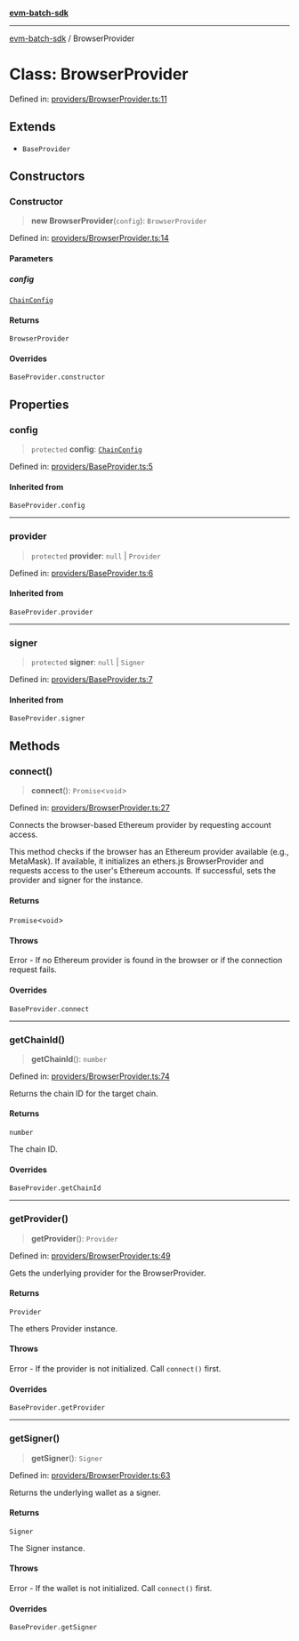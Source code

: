[**evm-batch-sdk**](../README.md)

***

[evm-batch-sdk](../globals.md) / BrowserProvider

# Class: BrowserProvider

Defined in: [providers/BrowserProvider.ts:11](https://github.com/akasharora963/evm-batch-sdk/blob/e2e0d9ea30afe6387364eecee42bd8aa7b7d0e09/src/providers/BrowserProvider.ts#L11)

## Extends

- `BaseProvider`

## Constructors

### Constructor

> **new BrowserProvider**(`config`): `BrowserProvider`

Defined in: [providers/BrowserProvider.ts:14](https://github.com/akasharora963/evm-batch-sdk/blob/e2e0d9ea30afe6387364eecee42bd8aa7b7d0e09/src/providers/BrowserProvider.ts#L14)

#### Parameters

##### config

[`ChainConfig`](../interfaces/ChainConfig.md)

#### Returns

`BrowserProvider`

#### Overrides

`BaseProvider.constructor`

## Properties

### config

> `protected` **config**: [`ChainConfig`](../interfaces/ChainConfig.md)

Defined in: [providers/BaseProvider.ts:5](https://github.com/akasharora963/evm-batch-sdk/blob/e2e0d9ea30afe6387364eecee42bd8aa7b7d0e09/src/providers/BaseProvider.ts#L5)

#### Inherited from

`BaseProvider.config`

***

### provider

> `protected` **provider**: `null` \| `Provider`

Defined in: [providers/BaseProvider.ts:6](https://github.com/akasharora963/evm-batch-sdk/blob/e2e0d9ea30afe6387364eecee42bd8aa7b7d0e09/src/providers/BaseProvider.ts#L6)

#### Inherited from

`BaseProvider.provider`

***

### signer

> `protected` **signer**: `null` \| `Signer`

Defined in: [providers/BaseProvider.ts:7](https://github.com/akasharora963/evm-batch-sdk/blob/e2e0d9ea30afe6387364eecee42bd8aa7b7d0e09/src/providers/BaseProvider.ts#L7)

#### Inherited from

`BaseProvider.signer`

## Methods

### connect()

> **connect**(): `Promise`\<`void`\>

Defined in: [providers/BrowserProvider.ts:27](https://github.com/akasharora963/evm-batch-sdk/blob/e2e0d9ea30afe6387364eecee42bd8aa7b7d0e09/src/providers/BrowserProvider.ts#L27)

Connects the browser-based Ethereum provider by requesting account access.

This method checks if the browser has an Ethereum provider available (e.g., MetaMask).
If available, it initializes an ethers.js BrowserProvider and requests access to the
user's Ethereum accounts. If successful, sets the provider and signer for the instance.

#### Returns

`Promise`\<`void`\>

#### Throws

Error - If no Ethereum provider is found in the browser or if the connection request fails.

#### Overrides

`BaseProvider.connect`

***

### getChainId()

> **getChainId**(): `number`

Defined in: [providers/BrowserProvider.ts:74](https://github.com/akasharora963/evm-batch-sdk/blob/e2e0d9ea30afe6387364eecee42bd8aa7b7d0e09/src/providers/BrowserProvider.ts#L74)

Returns the chain ID for the target chain.

#### Returns

`number`

The chain ID.

#### Overrides

`BaseProvider.getChainId`

***

### getProvider()

> **getProvider**(): `Provider`

Defined in: [providers/BrowserProvider.ts:49](https://github.com/akasharora963/evm-batch-sdk/blob/e2e0d9ea30afe6387364eecee42bd8aa7b7d0e09/src/providers/BrowserProvider.ts#L49)

Gets the underlying provider for the BrowserProvider.

#### Returns

`Provider`

The ethers Provider instance.

#### Throws

Error - If the provider is not initialized. Call `connect()` first.

#### Overrides

`BaseProvider.getProvider`

***

### getSigner()

> **getSigner**(): `Signer`

Defined in: [providers/BrowserProvider.ts:63](https://github.com/akasharora963/evm-batch-sdk/blob/e2e0d9ea30afe6387364eecee42bd8aa7b7d0e09/src/providers/BrowserProvider.ts#L63)

Returns the underlying wallet as a signer.

#### Returns

`Signer`

The Signer instance.

#### Throws

Error - If the wallet is not initialized. Call `connect()` first.

#### Overrides

`BaseProvider.getSigner`
